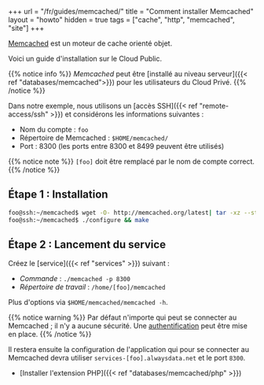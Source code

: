 +++
url = "/fr/guides/memcached/"
title = "Comment installer Memcached"
layout = "howto"
hidden = true
tags = ["cache", "http", "memcached", "site"]
+++

[Memcached](https://www.memcached.org/) est un moteur de cache orienté objet.

Voici un guide d'installation sur le Cloud Public.

{{% notice info %}}
*Memcached* peut être [installé au niveau serveur]({{< ref "databases/memcached">}}) pour les utilisateurs du Cloud Privé.
{{% /notice %}}

Dans notre exemple, nous utilisons un [accès SSH]({{< ref "remote-access/ssh" >}}) et considérons les informations suivantes :

- Nom du compte : `foo`
- Répertoire de Memcached : `$HOME/memcached/`
- Port : 8300 (les ports entre 8300 et 8499 peuvent être utilisés)

{{% notice note %}}
`[foo]` doit être remplacé par le nom de compte correct.
{{% /notice %}}

## Étape 1 : Installation

```sh
foo@ssh:~/memcached$ wget -O- http://memcached.org/latest| tar -xz --strip-components=1
foo@ssh:~/memcached$ ./configure && make
```

## Étape 2 : Lancement du service

Créez le [service]({{< ref "services" >}}) suivant :

- *Commande* : `./memcached -p 8300`
- *Répertoire de travail* : `/home/[foo]/memcached`

Plus d'options via `$HOME/memcached/memcached -h`.

{{% notice warning %}}
Par défaut n'importe qui peut se connecter au Memcached ; il n'y a aucune sécurité. Une [authentification](https://github.com/memcached/memcached/wiki/SASLHowto) peut être mise en place.
{{% /notice %}}

Il restera ensuite la configuration de l'application qui pour se connecter au Memcached devra utiliser `services-[foo].alwaysdata.net` et le port `8300`.

- [Installer l'extension PHP]({{< ref "databases/memcached/php" >}})
